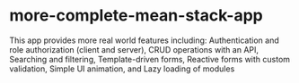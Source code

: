 # more-complete-mean-stack-app
This app provides more real world features including: Authentication and role authorization (client and server), CRUD operations with an API, Searching and filtering, Template-driven forms, Reactive forms with custom validation, Simple UI animation, and Lazy loading of modules
